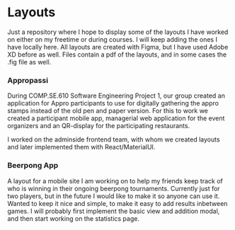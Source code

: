 # Layouts
Just a repository where I hope to display some of the layouts I have worked on either on my freetime or during courses. I will keep adding the ones I have locally here. All layouts are created with Figma, but I have used Adobe XD before as well. Files contain a pdf of the layouts, and in some cases the .fig file as well.

### Appropassi
During COMP.SE.610 Software Engineering Project 1, our group created an application for Appro participants to use for digitally gathering the appro stamps instead of the old pen and paper version. For this to work we created a participant mobile app, managerial web application for the event organizers and an QR-display for the participating restaurants.

I worked on the adminside frontend team, with whom we created layouts and later implemented them with React/MaterialUI.

### Beerpong App
A layout for a mobile site I am working on to help my friends keep track of who is winning in their ongoing beerpong tournaments. Currently just for two players,
but in the future I would like to make it so anyone can use it. Wanted to keep it nice and simple, to make it easy to add results inbetween games. I will probably first implement the basic view and addition modal, and then start working on the statistics page.
